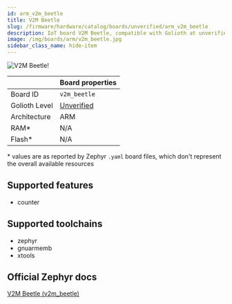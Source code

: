 ```yaml
---
id: arm_v2m_beetle
title: V2M Beetle
slug: /firmware/hardware/catalog/boards/unverified/arm_v2m_beetle
description: IoT board V2M Beetle, compatible with Golioth at unverified level.
image: /img/boards/arm/v2m_beetle.jpg
sidebar_class_name: hide-item
---
```


[//]: # (This is an auto-generated file, do not edit! Changes to it will be lost upon re-generation)

![V2M Beetle!](/img/boards/arm/v2m_beetle.jpg "V2M Beetle")

|                | Board properties     |
| -------------  | -------------------- |
| Board ID       | `v2m_beetle` |
| Golioth Level  | [Unverified](/firmware/hardware#unverified-boards) |
| Architecture   | ARM |
| RAM*           | N/A |
| Flash*         | N/A |

\* values are as reported by Zephyr `.yaml` board files, which don't represent the overall available resources



## Supported features

* counter

## Supported toolchains

* zephyr
* gnuarmemb
* xtools

## Official Zephyr docs

[V2M Beetle (v2m_beetle)](https://docs.zephyrproject.org/3.6.0/boards/arm/v2m_beetle/doc/index.html)
